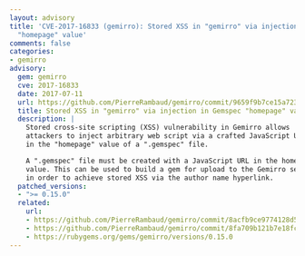 ```yaml
---
layout: advisory
title: 'CVE-2017-16833 (gemirro): Stored XSS in "gemirro" via injection in Gemspec
  "homepage" value'
comments: false
categories:
- gemirro
advisory:
  gem: gemirro
  cve: 2017-16833
  date: 2017-07-11
  url: https://github.com/PierreRambaud/gemirro/commit/9659f9b7ce15a723da8e361bd41b9203b19c97de
  title: Stored XSS in "gemirro" via injection in Gemspec "homepage" value
  description: |
    Stored cross-site scripting (XSS) vulnerability in Gemirro allows
    attackers to inject arbitrary web script via a crafted JavaScript URL
    in the "homepage" value of a ".gemspec" file.

    A ".gemspec" file must be created with a JavaScript URL in the homepage
    value. This can be used to build a gem for upload to the Gemirro server,
    in order to achieve stored XSS via the author name hyperlink.
  patched_versions:
  - ">= 0.15.0"
  related:
    url:
    - https://github.com/PierreRambaud/gemirro/commit/8acfb9ce9774128d535e2795d583242bb86d6ea8
    - https://github.com/PierreRambaud/gemirro/commit/8fa709b121b7e18fceda308917d0fb68dc1479c3
    - https://rubygems.org/gems/gemirro/versions/0.15.0
---
```

